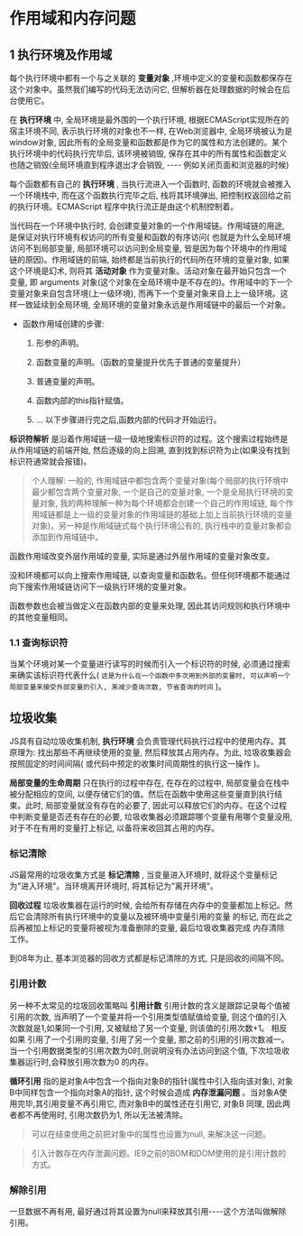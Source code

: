 #  作用域和内存问题

##  1 执行环境及作用域

每个执行环境中都有一个与之关联的 **变量对象** ,环境中定义的变量和函数都保存在这个对象中。虽然我们编写的代码无法访问它, 但解析器在处理数据的时候会在后台使用它。

在 **执行环境** 中, 全局环境是最外围的一个执行环境, 根据ECMAScript实现所在的宿主环境不同, 表示执行环境的对象也不一样, 在Web浏览器中, 全局环境被认为是window对象, 因此所有的全局变量和函数都是作为它的属性和方法创建的。某个执行环境中的代码执行完毕后, 该环境被销毁, 保存在其中的所有属性和函数定义也随之销毁(全局环境直到程序退出才会销毁, ---- 例如关闭页面和浏览器的时候)

每个函数都有自己的 **执行环境** , 当执行流进入一个函数时, 函数的环境就会被推入一个环境栈中, 而在这个函数执行完毕之后, 栈将其环境弹出, 把控制权返回给之前的执行环境。ECMAScript 程序中执行流正是由这个机制控制着。

当代码在一个环境中执行时, 会创建变量对象的一个作用域链。作用域链的用途, 是保证对执行环境有权访问的所有变量和函数的有序访问( 也就是为什么全局环境访问不到局部变量, 局部环境可以访问到全局变量, 皆是因为每个环境中的作用域链的原因)。作用域链的前端, 始终都是当前执行的代码所在环境的变量对象, 如果这个环境是幻术, 则将其 **活动对象** 作为变量对象。活动对象在最开始只包含一个变量, 即 arguments 对象(这个对象在全局环境中是不存在的)。作用域中的下一个变量对象来自包含环境(上一级环境), 而再下一个变量对象来自上上一级环境。这样一致延续到全局环境, 全局环境的变量对象永远是作用域链中的最后一个对象。

+  函数作用域创建的步骤:

    1. 形参的声明。

    2. 函数变量的声明。（函数的变量提升优先于普通的变量提升）

    3. 普通变量的声明。

    4. 函数内部的this指针赋值。

    5. ... 以下步骤进行完之后,函数内部的代码才开始运行。

**标识符解析** 是沿着作用域链一级一级地搜索标识符的过程。这个搜索过程始终是从作用域链的前端开始, 然后逐级的向上回溯, 直到找到标识符为止(如果没有找到标识符通常就会报错)。

> 个人理解: 一般的, 作用域链中都包含两个变量对象(每个局部的执行环境中最少都包含两个变量对象, 一个是自己的变量对象, 一个是全局执行环境的变量对象, 我的两种理解一种为每个环境都会创建一个自己的作用域链, 每个作用域链都是上一级的变量对象的作用域链的基础上加上当前执行环境的变量对象)。另一种是作用域链式每个执行环境公有的, 执行栈中的变量对象都会添加到作用域链中。

函数作用域改变外层作用域的变量, 实际是通过外层作用域的变量对象改变。

没和环境都可以向上搜索作用域链, 以查询变量和函数名。但任何环境都不能通过向下搜索作用域链访问下一级执行环境的变量对象。

函数参数也会被当做定义在函数内部的变量来处理, 因此其访问规则和执行环境中的其他变量相同。

### 1.1 查询标识符

当某个环境对某一个变量进行读写的时候而引入一个标识符的时候, 必须通过搜索来确实该标识符代表什么( `这是为什么在一个函数中多次用到外部的变量时, 可以声明一个局部变量来接受外部变量的引入, 来减少查询次数, 节省查询的时间` )。


##  垃圾收集

JS具有自动垃圾收集机制, **执行环境** 会负责管理代码执行过程中的使用内存。其原理为: 找出那些不再继续使用的变量, 然后释放其占用内存。为此, 垃圾收集器会按照固定的时间间隔( 或代码中预定的收集时间周期性的执行这一操作 )。

**局部变量的生命周期** 只在执行的过程中存在, 在存在的过程中, 局部变量会在栈中被分配相应的空间, 以便存储它们的值。然后在函数中使用这些变量直到执行结束。此时, 局部变量就没有存在的必要了, 因此可以释放它们的内存。在这个过程中判断变量是否还有存在的必要, 垃圾收集器必须跟踪哪个变量有用哪个变量没用, 对于不在有用的变量打上标记, 以备将来收回其占用的内存。

###  标记清除

JS最常用的垃圾收集方式是 **标记清除** , 当变量进入环境时, 就将这个变量标记为"进入环境"。当环境离开环境时, 将其标记为"离开环境"。

**回收过程** 垃圾收集器在运行的时候, 会给所有存储在内存中的变量都加上标记。然后它会清除所有执行环境中的变量以及被环境中变量引用的变量 的标记, 而在此之后再被加上标记的变量将被视为准备删除的变量, 最后垃圾收集器完成 内存清除 工作。

到08年为止, 基本浏览器的回收方式都是标记清除的方式, 只是回收的间隔不同。

###  引用计数

另一种不太常见的垃圾回收策略叫 **引用计数** 引用计数的含义是跟踪记录每个值被引用的次数, 当声明了一个变量并将一个引用类型值赋值给变量, 则这个值的引入次数就是1,如果同一个引用, 又被赋给了另一个变量, 则该值的引用次数+1。 相反如果 引用了一个引用的变量, 引用了另一个变量, 那之前的引用的引用次数减一。 当一个引用数据类型的引用次数为0时,则说明没有办法访问到这个值, 下次垃圾收集器运行时,会释放引用次数为0 的内存。

**循环引用** 指的是对象A中包含一个指向对象B的指针(属性中引入指向该对象), 对象B中同样包含一个指向对象A的指针, 这个时候会造成 **内存泄漏问题** 。当对象A使用完毕,其引用变量不再引用它, 而对象B中的属性还在引用它, 对象B 同理, 因此两者都不再使用时, 引用次数扔为1, 所以无法被清除。

> 可以在结束使用之前把对象中的属性也设置为null, 来解决这一问题。

> 引入计数存在内存泄漏问题。IE9之前的BOM和DOM使用的是引用计数的方式。

###  解除引用

一旦数据不再有用, 最好通过将其设置为null来释放其引用----这个方法叫做解除引用。
